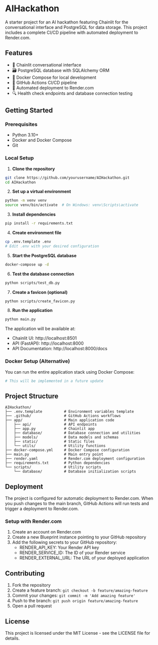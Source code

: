 # AIHackathon

A starter project for an AI hackathon featuring Chainlit for the conversational interface and PostgreSQL for data storage. This project includes a complete CI/CD pipeline with automated deployment to Render.com.

## Features

- 🤖 Chainlit conversational interface
- 🗃️ PostgreSQL database with SQLAlchemy ORM
- 🐳 Docker Compose for local development
- 🔄 GitHub Actions CI/CD pipeline
- 🚀 Automated deployment to Render.com
- 🔍 Health check endpoints and database connection testing

## Getting Started

### Prerequisites

- Python 3.10+
- Docker and Docker Compose
- Git

### Local Setup

1. **Clone the repository**

```bash
git clone https://github.com/yourusername/AIHackathon.git
cd AIHackathon
```

2. **Set up a virtual environment**

```bash
python -m venv venv
source venv/bin/activate  # On Windows: venv\Scripts\activate
```

3. **Install dependencies**

```bash
pip install -r requirements.txt
```

4. **Create environment file**

```bash
cp .env.template .env
# Edit .env with your desired configuration
```

5. **Start the PostgreSQL database**

```bash
docker-compose up -d
```

6. **Test the database connection**

```bash
python scripts/test_db.py
```

7. **Create a favicon (optional)**

```bash
python scripts/create_favicon.py
```

8. **Run the application**

```bash
python main.py
```

The application will be available at:
- Chainlit UI: http://localhost:8501
- API (FastAPI): http://localhost:8000
- API Documentation: http://localhost:8000/docs

### Docker Setup (Alternative)

You can run the entire application stack using Docker Compose:

```bash
# This will be implemented in a future update
```

## Project Structure

```
AIHackathon/
├── .env.template          # Environment variables template
├── .github/               # GitHub Actions workflows
├── app/                   # Main application code
│   ├── api/               # API endpoints
│   ├── app.py             # Chainlit app
│   ├── database/          # Database connection and utilities
│   ├── models/            # Data models and schemas
│   ├── static/            # Static files
│   └── utils/             # Utility functions
├── docker-compose.yml     # Docker Compose configuration
├── main.py                # Main entry point
├── render.yaml            # Render.com deployment configuration
├── requirements.txt       # Python dependencies
└── scripts/               # Utility scripts
    └── database/          # Database initialization scripts
```

## Deployment

The project is configured for automatic deployment to Render.com. When you push changes to the main branch, GitHub Actions will run tests and trigger a deployment to Render.com.

### Setup with Render.com

1. Create an account on Render.com
2. Create a new Blueprint instance pointing to your GitHub repository
3. Add the following secrets to your GitHub repository:
   - RENDER_API_KEY: Your Render API key
   - RENDER_SERVICE_ID: The ID of your Render service
   - RENDER_EXTERNAL_URL: The URL of your deployed application

## Contributing

1. Fork the repository
2. Create a feature branch: `git checkout -b feature/amazing-feature`
3. Commit your changes: `git commit -m 'Add amazing feature'`
4. Push to the branch: `git push origin feature/amazing-feature`
5. Open a pull request

## License

This project is licensed under the MIT License - see the LICENSE file for details.
